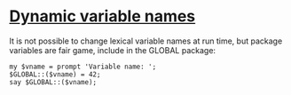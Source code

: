 [1]: http://rosettacode.org/wiki/Dynamic_variable_names

# [Dynamic variable names][1]

It is not possible to change lexical variable names at run time, but package variables are fair game, include in the GLOBAL package:

```perl6
my $vname = prompt 'Variable name: ';
$GLOBAL::($vname) = 42;
say $GLOBAL::($vname);
```